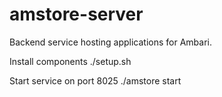 # amstore-server
Backend service hosting applications for Ambari.

Install components
./setup.sh

Start service on port 8025
./amstore start

